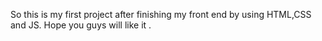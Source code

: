 So this is my first project after finishing my front end by using HTML,CSS and JS.
Hope you guys will like it .
